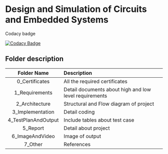 # Design and Simulation of Circuits and Embedded Systems
Codacy badge

[![Codacy Badge](https://app.codacy.com/project/badge/Grade/11c677024cb94397a20ba143a5f0afd3)](https://www.codacy.com/gh/sumeet2908/M2-EmbSys/dashboard?utm_source=github.com&amp;utm_medium=referral&amp;utm_content=sumeet2908/M2-EmbSys&amp;utm_campaign=Badge_Grade)

## Folder description

| Folder Name           | Description
|:---------------------:|:--------------------------
|  0_Certificates       | All the required certificates
|  1_Requirements       |   Detail documents about high and low level requirements
|  2_Architecture       |  Structural and Flow  diagram of project
|  3_Implementation     |  Detail coding
|  4_TestPlanAndOutput  |  Include tables about test case
|  5_Report             |  Detail about project
|  6_ImageAndVideo      |  Image of output
|  7_Other              |   References
